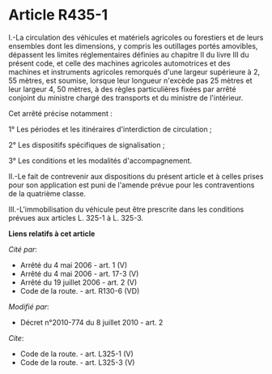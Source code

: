 # Article R435-1

I.-La circulation des véhicules et matériels agricoles ou forestiers et de leurs ensembles dont les dimensions, y compris les
outillages portés amovibles, dépassent les limites réglementaires définies au chapitre II du livre III du présent code, et
celle des machines agricoles automotrices et des machines et instruments agricoles remorqués d'une largeur supérieure à 2, 55
mètres, est soumise, lorsque leur longueur n'excède pas 25 mètres et leur largeur 4, 50 mètres, à des règles particulières
fixées par arrêté conjoint du ministre chargé des transports et du ministre de l'intérieur. 

Cet arrêté précise notamment : 

1° Les périodes et les itinéraires d'interdiction de circulation ; 

2° Les dispositifs spécifiques de signalisation ; 

3° Les conditions et les modalités d'accompagnement. 

II.-Le fait de contrevenir aux dispositions du présent article et à celles prises pour son application est puni de l'amende
prévue pour les contraventions de la quatrième classe. 

III.-L'immobilisation du véhicule peut être prescrite dans les conditions prévues aux articles L. 325-1 à L. 325-3.

**Liens relatifs à cet article**

_Cité par_:

  - Arrêté du 4 mai 2006 - art. 1 (V)
  - Arrêté du 4 mai 2006 - art. 17-3 (V)
  - Arrêté du 19 juillet 2006 - art. 2 (V)
  - Code de la route. - art. R130-6 (VD)

_Modifié par_:

  - Décret n°2010-774 du 8 juillet 2010 - art. 2

_Cite_:

  - Code de la route. - art. L325-1 (V)
  - Code de la route. - art. L325-3 (V)

